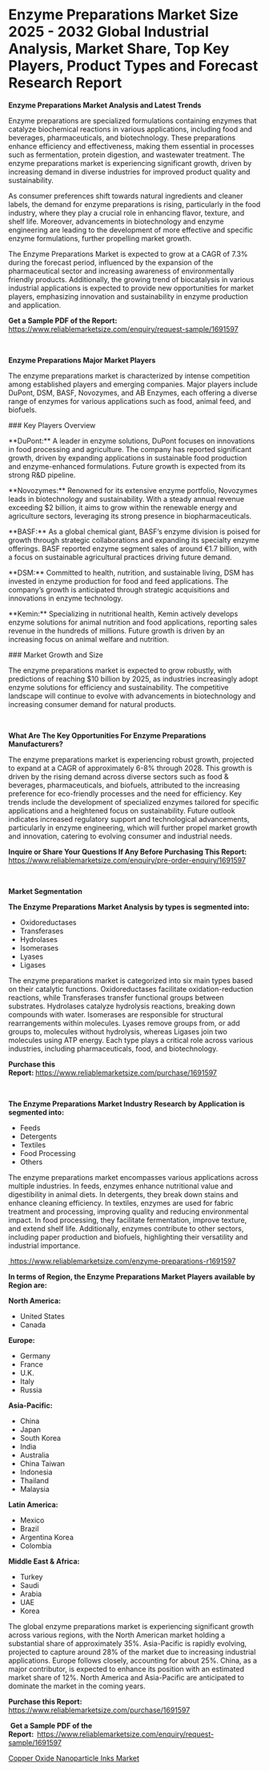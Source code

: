 <p><h1>Enzyme Preparations Market Size 2025 - 2032 Global Industrial Analysis, Market Share, Top Key Players, Product Types and Forecast Research Report</h1></p><p><strong>Enzyme Preparations Market Analysis and Latest Trends</strong></p>
<p><p>Enzyme preparations are specialized formulations containing enzymes that catalyze biochemical reactions in various applications, including food and beverages, pharmaceuticals, and biotechnology. These preparations enhance efficiency and effectiveness, making them essential in processes such as fermentation, protein digestion, and wastewater treatment. The enzyme preparations market is experiencing significant growth, driven by increasing demand in diverse industries for improved product quality and sustainability.</p><p>As consumer preferences shift towards natural ingredients and cleaner labels, the demand for enzyme preparations is rising, particularly in the food industry, where they play a crucial role in enhancing flavor, texture, and shelf life. Moreover, advancements in biotechnology and enzyme engineering are leading to the development of more effective and specific enzyme formulations, further propelling market growth.</p><p>The Enzyme Preparations Market is expected to grow at a CAGR of 7.3% during the forecast period, influenced by the expansion of the pharmaceutical sector and increasing awareness of environmentally friendly products. Additionally, the growing trend of biocatalysis in various industrial applications is expected to provide new opportunities for market players, emphasizing innovation and sustainability in enzyme production and application.</p></p>
<p><strong>Get a Sample PDF of the Report:&nbsp;</strong> <a href="https://www.reliablemarketsize.com/enquiry/request-sample/1691597?utm_campaign=1143&utm_medium=2&utm_source=Github&utm_content=ia&utm_term=07012025&utm_id=enzyme-preparations">https://www.reliablemarketsize.com/enquiry/request-sample/1691597</a></p>
<p>&nbsp;</p>
<p><strong>Enzyme Preparations Major Market Players</strong></p>
<p><p>The enzyme preparations market is characterized by intense competition among established players and emerging companies. Major players include DuPont, DSM, BASF, Novozymes, and AB Enzymes, each offering a diverse range of enzymes for various applications such as food, animal feed, and biofuels.</p><p>### Key Players Overview</p><p>**DuPont:** A leader in enzyme solutions, DuPont focuses on innovations in food processing and agriculture. The company has reported significant growth, driven by expanding applications in sustainable food production and enzyme-enhanced formulations. Future growth is expected from its strong R&D pipeline.</p><p>**Novozymes:** Renowned for its extensive enzyme portfolio, Novozymes leads in biotechnology and sustainability. With a steady annual revenue exceeding $2 billion, it aims to grow within the renewable energy and agriculture sectors, leveraging its strong presence in biopharmaceuticals.</p><p>**BASF:** As a global chemical giant, BASF’s enzyme division is poised for growth through strategic collaborations and expanding its specialty enzyme offerings. BASF reported enzyme segment sales of around €1.7 billion, with a focus on sustainable agricultural practices driving future demand.</p><p>**DSM:** Committed to health, nutrition, and sustainable living, DSM has invested in enzyme production for food and feed applications. The company’s growth is anticipated through strategic acquisitions and innovations in enzyme technology.</p><p>**Kemin:** Specializing in nutritional health, Kemin actively develops enzyme solutions for animal nutrition and food applications, reporting sales revenue in the hundreds of millions. Future growth is driven by an increasing focus on animal welfare and nutrition.</p><p>### Market Growth and Size</p><p>The enzyme preparations market is expected to grow robustly, with predictions of reaching $10 billion by 2025, as industries increasingly adopt enzyme solutions for efficiency and sustainability. The competitive landscape will continue to evolve with advancements in biotechnology and increasing consumer demand for natural products.</p></p>
<p>&nbsp;</p>
<p><strong>What Are The Key Opportunities For Enzyme Preparations Manufacturers?</strong></p>
<p><p>The enzyme preparations market is experiencing robust growth, projected to expand at a CAGR of approximately 6-8% through 2028. This growth is driven by the rising demand across diverse sectors such as food & beverages, pharmaceuticals, and biofuels, attributed to the increasing preference for eco-friendly processes and the need for efficiency. Key trends include the development of specialized enzymes tailored for specific applications and a heightened focus on sustainability. Future outlook indicates increased regulatory support and technological advancements, particularly in enzyme engineering, which will further propel market growth and innovation, catering to evolving consumer and industrial needs.</p></p>
<p><strong>Inquire or Share Your Questions If Any Before Purchasing This Report:</strong> <a href="https://www.reliablemarketsize.com/enquiry/pre-order-enquiry/1691597?utm_campaign=1143&utm_medium=2&utm_source=Github&utm_content=ia&utm_term=07012025&utm_id=enzyme-preparations">https://www.reliablemarketsize.com/enquiry/pre-order-enquiry/1691597</a></p>
<p>&nbsp;</p>
<p><strong>Market Segmentation</strong></p>
<p><strong>The Enzyme Preparations Market Analysis by types is segmented into:</strong></p>
<p><ul><li>Oxidoreductases</li><li>Transferases</li><li>Hydrolases</li><li>Isomerases</li><li>Lyases</li><li>Ligases</li></ul></p>
<p><p>The enzyme preparations market is categorized into six main types based on their catalytic functions. Oxidoreductases facilitate oxidation-reduction reactions, while Transferases transfer functional groups between substrates. Hydrolases catalyze hydrolysis reactions, breaking down compounds with water. Isomerases are responsible for structural rearrangements within molecules. Lyases remove groups from, or add groups to, molecules without hydrolysis, whereas Ligases join two molecules using ATP energy. Each type plays a critical role across various industries, including pharmaceuticals, food, and biotechnology.</p></p>
<p><strong>Purchase this Report:&nbsp;</strong><a href="https://www.reliablemarketsize.com/purchase/1691597?utm_campaign=1143&utm_medium=2&utm_source=Github&utm_content=ia&utm_term=07012025&utm_id=enzyme-preparations">https://www.reliablemarketsize.com/purchase/1691597</a></p>
<p>&nbsp;</p>
<p><strong>The Enzyme Preparations Market Industry Research by Application is segmented into:</strong></p>
<p><ul><li>Feeds</li><li>Detergents</li><li>Textiles</li><li>Food Processing</li><li>Others</li></ul></p>
<p><p>The enzyme preparations market encompasses various applications across multiple industries. In feeds, enzymes enhance nutritional value and digestibility in animal diets. In detergents, they break down stains and enhance cleaning efficiency. In textiles, enzymes are used for fabric treatment and processing, improving quality and reducing environmental impact. In food processing, they facilitate fermentation, improve texture, and extend shelf life. Additionally, enzymes contribute to other sectors, including paper production and biofuels, highlighting their versatility and industrial importance.</p></p>
<p><a href="https://www.reliablemarketsize.com/enzyme-preparations-r1691597?utm_campaign=1143&utm_medium=2&utm_source=Github&utm_content=ia&utm_term=07012025&utm_id=enzyme-preparations">&nbsp;https://www.reliablemarketsize.com/enzyme-preparations-r1691597</a></p>
<p><strong>In terms of Region, the Enzyme Preparations Market Players available by Region are:</strong></p>
<p>
    <p> <strong> North America: </strong>
        <ul>
            <li>United States</li>
            <li>Canada</li>
        </ul>
        </p> 
    <p> <strong> Europe: </strong>
        <ul>
            <li>Germany</li>
            <li>France</li>
            <li>U.K.</li>
            <li>Italy</li>
            <li>Russia</li>
        </ul>
        </p> 
    <p> <strong> Asia-Pacific: </strong>
        <ul>
            <li>China</li>
            <li>Japan</li>
            <li>South Korea</li>
            <li>India</li>
            <li>Australia</li>
            <li>China Taiwan</li>
            <li>Indonesia</li>
            <li>Thailand</li>
            <li>Malaysia</li>
        </ul>
        </p> 
    <p> <strong> Latin America: </strong>
        <ul>
            <li>Mexico</li>
            <li>Brazil</li>
            <li>Argentina Korea</li>
            <li>Colombia</li>
        </ul>
        </p> 
    <p> <strong> Middle East & Africa: </strong>
        <ul>
            <li>Turkey</li>
            <li>Saudi</li>
            <li>Arabia</li>
            <li>UAE</li>
            <li>Korea</li>
        </ul>
    </p>
    </p>
<p><p>The global enzyme preparations market is experiencing significant growth across various regions, with the North American market holding a substantial share of approximately 35%. Asia-Pacific is rapidly evolving, projected to capture around 28% of the market due to increasing industrial applications. Europe follows closely, accounting for about 25%. China, as a major contributor, is expected to enhance its position with an estimated market share of 12%. North America and Asia-Pacific are anticipated to dominate the market in the coming years.</p></p>
<p><strong>Purchase this Report: </strong><a href="https://www.reliablemarketsize.com/purchase/1691597?utm_campaign=1143&utm_medium=2&utm_source=Github&utm_content=ia&utm_term=07012025&utm_id=enzyme-preparations">https://www.reliablemarketsize.com/purchase/1691597</a></p>
<p>&nbsp;<strong>Get a Sample PDF of the Report:&nbsp;&nbsp;</strong><a href="https://www.reliablemarketsize.com/enquiry/request-sample/1691597?utm_campaign=1143&utm_medium=2&utm_source=Github&utm_content=ia&utm_term=07012025&utm_id=enzyme-preparations">https://www.reliablemarketsize.com/enquiry/request-sample/1691597</a></p>
<p><strong></strong></p>
<p><p><a href="https://github.com/castoriffic/Market-Research-Report-List-5/blob/main/copper-oxide-nanoparticle-inks-market.md?utm_campaign=1143&utm_medium=2&utm_source=Github&utm_content=ia&utm_term=07012025&utm_id=enzyme-preparations">Copper Oxide Nanoparticle Inks Market</a></p></p>